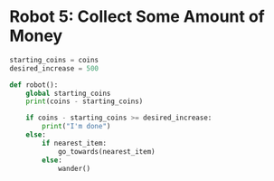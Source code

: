 # Robot 5: Collect Some Amount of Money

```python
starting_coins = coins
desired_increase = 500

def robot():
    global starting_coins
    print(coins - starting_coins)

    if coins - starting_coins >= desired_increase:
        print("I'm done")
    else:
        if nearest_item:
            go_towards(nearest_item)
        else:
            wander()
```